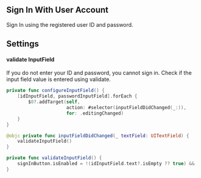 ## Sign In With User Account
Sign In using the registered user ID and password.

## Settings

#### validate InputField
If you do not enter your ID and password, you cannot sign in.
Check if the input field value is entered using validate.

```swift
private func configureInputField() {
    [idInputField, passwordInputField].forEach {
        $0?.addTarget(self,
                      action: #selector(inputFieldDidChanged(_:)),
                      for: .editingChanged)
    }
}

@objc private func inputFieldDidChanged(_ textField: UITextField) {
    validateInputField()
}

private func validateInputField() {
    signInButton.isEnabled = !(idInputField.text?.isEmpty ?? true) && !(passwordInputField.text?.isEmpty ?? true)
}
```
